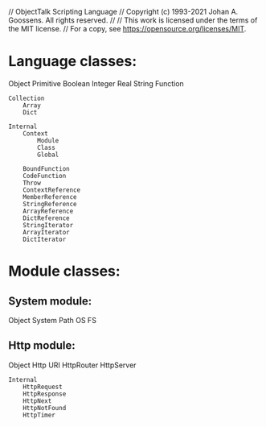 //	ObjectTalk Scripting Language
//	Copyright (c) 1993-2021 Johan A. Goossens. All rights reserved.
//
//	This work is licensed under the terms of the MIT license.
//	For a copy, see <https://opensource.org/licenses/MIT>.

Language classes:
=================

Object
	Primitive
		Boolean
		Integer
		Real
		String
		Function

	Collection
		Array
		Dict

	Internal
		Context
			Module
			Class
			Global

		BoundFunction
		CodeFunction
		Throw
		ContextReference
		MemberReference
		StringReference
		ArrayReference
		DictReference
		StringIterator
		ArrayIterator
		DictIterator

Module classes:
===============

System module:
--------------

Object
	System
		Path
		OS
		FS

Http module:
-----------

Object
	Http
		URI
		HttpRouter
			HttpServer

	Internal
		HttpRequest
		HttpResponse
		HttpNext
		HttpNotFound
		HttpTimer
